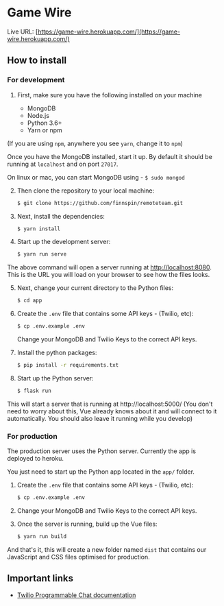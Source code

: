 # Game Wire

Live URL: [https://game-wire.herokuapp.com/](https://game-wire.herokuapp.com/)

## How to install

### For development

1. First, make sure you have the following installed on your machine

    - MongoDB
    - Node.js
    - Python 3.6+
    - Yarn or npm

 (If you are using `npm`, anywhere you see `yarn`, change it to `npm`)

 Once you have the MongoDB installed, start it up. By default it should be running at `localhost` and on port `27017`.
  
   On linux or mac, you can start MongoDB using - `$ sudo mongod`

2. Then clone the repository to your local machine:

    ```bash
    $ git clone https://github.com/finnspin/remoteteam.git
    ```

3. Next, install the dependencies:

    ```bash
    $ yarn install 
    ```

4. Start up the development server:

    ```bash
    $ yarn run serve
    ```

The above command will open a server running at [http://localhost:8080](http://localhost:8080). This is the URL you will load on your browser to see how the files looks.

5. Next, change your current directory to the Python files:

    ```bash
    $ cd app
    ```

6. Create the `.env` file that contains some API keys - (Twilio, etc):

    ```bash
    $ cp .env.example .env
    ```

    Change your MongoDB and Twilio Keys to the correct API keys.

7. Install the python packages:

    ```bash
    $ pip install -r requirements.txt
    ```

8. Start up the Python server:

    ```bash
    $ flask run
    ```

This will start a server that is running at http://localhost:5000/ (You don't need to worry about this, Vue already knows about it and will connect to it automatically. You should also leave it running while you develop)

### For production

The production server uses the Python server. Currently the app is deployed to heroku.

You just need to start up the Python app located in the `app/` folder.

1. Create the `.env` file that contains some API keys - (Twilio, etc):

    ```bash
    $ cp .env.example .env
    ```

2. Change your MongoDB and Twilio Keys to the correct API keys.

3. Once the server is running, build up the Vue files:

    ```bash
    $ yarn run build
    ```

And that's it, this will create a new folder named `dist` that contains our JavaScript and CSS files optimised for production. 

## Important links
- [Twilio Programmable Chat documentation](https://media.twiliocdn.com/sdk/js/chat/releases/3.0.2/docs/index.html)
